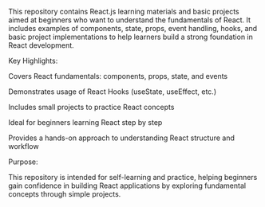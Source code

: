 This repository contains React.js learning materials and basic projects aimed at beginners who want to understand the fundamentals of React. It includes examples of components, state, props, event handling, hooks, and basic project implementations to help learners build a strong foundation in React development.

Key Highlights:

Covers React fundamentals: components, props, state, and events

Demonstrates usage of React Hooks (useState, useEffect, etc.)

Includes small projects to practice React concepts

Ideal for beginners learning React step by step

Provides a hands-on approach to understanding React structure and workflow

Purpose:

This repository is intended for self-learning and practice, helping beginners gain confidence in building React applications by exploring fundamental concepts through simple projects.
